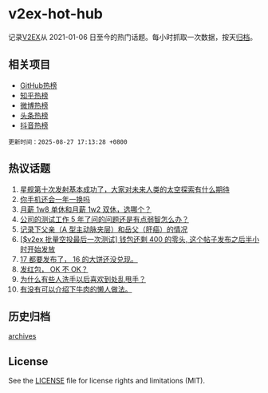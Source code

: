 # v2ex-hot-hub

 记录[V2EX](https://www.v2ex.com/)从 2021-01-06 日至今的热门话题。每小时抓取一次数据，按天[归档](archives)。
 
 ## 相关项目

- [GitHub热榜](https://github.com/lonnyzhang423/github-hot-hub)
- [知乎热榜](https://github.com/lonnyzhang423/zhihu-hot-hub)
- [微博热榜](https://github.com/lonnyzhang423/weibo-hot-hub)
- [头条热榜](https://github.com/lonnyzhang423/toutiao-hot-hub)
- [抖音热榜](https://github.com/lonnyzhang423/douyin-hot-hub)


 `更新时间：2025-08-27 17:13:28 +0800`

## 热议话题

1. [星舰第十次发射基本成功了，大家对未来人类的太空探索有什么期待](https://www.v2ex.com/t/1155181)
1. [你手机还会一年一换吗](https://www.v2ex.com/t/1155151)
1. [月薪 1w8 单休和月薪 1w2 双休，选哪个？](https://www.v2ex.com/t/1155168)
1. [公司的测试工作 5 年了问的问题还是有点弱智怎么办？](https://www.v2ex.com/t/1155212)
1. [记录下父亲（A 型主动脉夹层）和岳父（肝癌）的情况](https://www.v2ex.com/t/1155115)
1. [[$v2ex 批量空投最后一次测试] 钱包还剩 400 的零头, 这个帖子发布之后半小时开始发放](https://www.v2ex.com/t/1155095)
1. [17 都要发布了， 16 的大饼还没兑现。](https://www.v2ex.com/t/1155159)
1. [发红包， OK 不 OK？](https://www.v2ex.com/t/1155299)
1. [为什么有些人洗手以后喜欢到处乱甩手？](https://www.v2ex.com/t/1155154)
1. [有没有可以介绍下牛肉的懒人做法。](https://www.v2ex.com/t/1155236)

## 历史归档

[archives](archives)

## License

See the [LICENSE](LICENSE) file for license rights and limitations (MIT).
